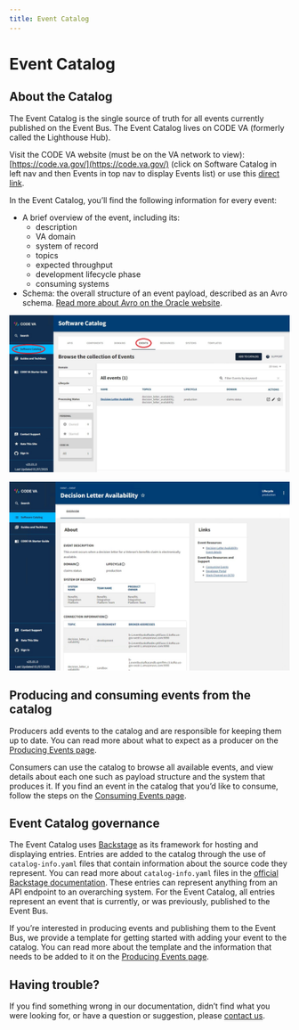 ```yaml
---
title: Event Catalog
---
```


# **Event Catalog**

## **About the Catalog**

The Event Catalog is the single source of truth for all events currently published on the Event Bus. The Event Catalog lives on CODE VA (formerly called the Lighthouse Hub).

Visit the CODE VA website (must be on the VA network to view): [https://code.va.gov/](https://code.va.gov/) (click on Software Catalog in left nav and then Events in top nav to display Events list) or use this [direct link](https://code.va.gov/catalog?filters%5Bkind%5D=event&filters%5Buser%5D=all&limit=20).

In the Event Catalog, you’ll find the following information for every event:

* A brief overview of the event, including its: 
    * description
    * VA domain
    * system of record
    * topics
    * expected throughput
    * development lifecycle phase
    * consuming systems
* Schema: the overall structure of an event payload, described as an Avro schema. [Read more about Avro on the Oracle website](https://docs.oracle.com/cd/E26161_02/html/GettingStartedGuide/avroschemas.html).

![A table displaying all events in the Event Catalog on the CODE VA website. The headers are name, topic, lifecycle, domain, and actions. Filters allow content in the table to be filtered.](img/CODEVAEventsList.jpg)

![An event details page on the CODE VA website. The page gives an overview of one event, including the information listed above.](img/CODEVAEventsDLA.jpg)

## **Producing and consuming events from the catalog**

Producers add events to the catalog and are responsible for keeping them up to date. You can read more about what to expect as a producer on the [Producing Events page](produce-events.md).

Consumers can use the catalog to browse all available events, and view details about each one such as payload structure and the system that produces it. If you find an event in the catalog that you’d like to consume, follow the steps on the [Consuming Events page](consume-events.md).

## **Event Catalog governance**

The Event Catalog uses <a href="https://backstage.io/">Backstage</a> as its framework for hosting and displaying entries. Entries are added to the catalog through the use of `catalog-info.yaml` files that contain information about the source code they represent. You can read more about `catalog-info.yaml` files in the <a href="https://backstage.io/docs/features/software-catalog/descriptor-format">official Backstage documentation</a>. These entries can represent anything from an API endpoint to an overarching system. For the Event Catalog, all entries represent an event that is currently, or was previously, published to the Event Bus.

If you’re interested in producing events and publishing them to the Event Bus, we provide a template for getting started with adding your event to the catalog. You can read more about the template and the information that needs to be added to it on the [Producing Events page](produce-events.md).

## **Having trouble?**

If you find something wrong in our documentation, didn’t find what you were looking for, or have a question or suggestion, please [contact us](get-support.md).

